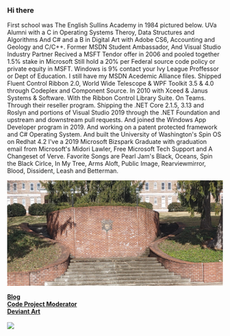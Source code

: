 ### Hi there

First school was The English Sullins Academy in 1984 pictured below. UVa Alumni with a C in Operating Systems Theroy, Data Structures and Algorithms And C# and a B in Digital Art with Adobe CS6,
Accounting and Geology and C/C++. Former MSDN Student Ambassador, And Visual Studio Industry Partner
Recived a MSFT Tendor offer in 2006 and pooled together 1.5% stake in Microsoft
Still hold a 20% per Federal source code policy or private equity in MSFT.
Windows is 9% contact your Ivy League Proffessor or Dept of Education.
I still have my MSDN Acedemic Alliance files. Shipped Fluent Control Ribbon 2.0, World Wide Telescope & WPF Toolkit 3.5 & 4.0 
through Codeplex and Component Source. In 2010 with Xceed & Janus Systems & Software. 
With the Ribbon Control Library Suite. On Teams. Through their reseller program. 
Shipping the .NET Core 2.1.5, 3.13 and Roslyn and portions of Visual Studio 2019 through the .NET Foundation 
and upstream and downstream pull requests. And joined the Windows App Developer program in 2019. And 
working on a patent protected framework and C# Operating System. And built the University of Washington's Spin OS on Redhat 4.2
I've a 2019 Microsoft Bizspark Graduate with graduation email from Microsoft's Midori Lawler, Free Microsoft Tech Support and A Changeset of Verve. Favorite Songs are
Pearl Jam's Black, Oceans, Spin the Black Cirlce, In My Tree, Arms Aloft, Public Image, Rearviewmirror, Blood, Dissident, Leash and Betterman. 

![Sullins](images/sullins.jpg)
  
[<b>Blog</b>](https://jdm7dvcsmath.blogspot.com/)
<br>
[<b>Code Project Moderator</b>](https://www.codeproject.com/script/Membership/View.aspx?mid=527156)
<br>
[<b>Deviant Art</b>](https://www.deviantart.com/jdm7dv)
<br>
<br>
![](https://komarev.com/ghpvc/?username=jonathanchapmanmoore)
<br> 
